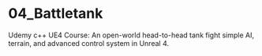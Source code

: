 # 04_Battletank
Udemy c++ UE4 Course: An open-world head-to-head tank fight simple AI, terrain, and advanced control system in Unreal 4.
